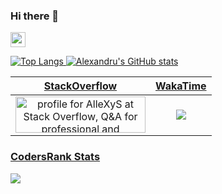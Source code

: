 ### Hi there 👋
<a target="_blank" href="https://www.linkedin.com/in/alextudor90/"> <img src="https://mpng.subpng.com/20180320/uaw/kisspng-linkedin-logo-clip-art-linkedin-icons-no-attribution-5ab1767fdc0a03.3958049615215796479013.jpg" width="auto" height="24px">

 ![Top Langs](https://github-readme-stats.vercel.app/api/top-langs/?username=AlleXyS90&theme=tokyonight)
 ![Alexandru's GitHub stats](https://github-readme-stats.vercel.app/api?username=AlleXyS90)
 
 StackOverflow | WakaTime
 :-------:|:--------:
 <a href="https://stackoverflow.com/users/9275568/allexys"><img src="https://stackoverflow.com/users/flair/9275568.png?theme=dark" width="208" height="58" alt="profile for AlleXyS at Stack Overflow, Q&amp;A for professional and enthusiast programmers" title="profile for AlleXyS at Stack Overflow, Q&amp;A for professional and enthusiast programmers"></a> | <img src="https://github-readme-stats.vercel.app/api/wakatime?username=AlleXyS&amp;layout=compact" style="max-width: 100%;" /> |

 
### CodersRank Stats
<img src="https://cr-ss-service.azurewebsites.net/api/ScreenShot?widget=summary&username=allexys90&badges=2&show-avatar=false&style=--header-bg-color:%23000;--border-radius:10px" />
  
<!--
**AlleXyS90/allexys90** is a ✨ _special_ ✨ repository because its `README.md` (this file) appears on your GitHub profile.

Here are some ideas to get you started:

- 🔭 I’m currently working on ...
- 🌱 I’m currently learning ...
- 👯 I’m looking to collaborate on ...
- 🤔 I’m looking for help with ...
- 💬 Ask me about ...
- 📫 How to reach me: ...
- 😄 Pronouns: ...
- ⚡ Fun fact: ...
-->
